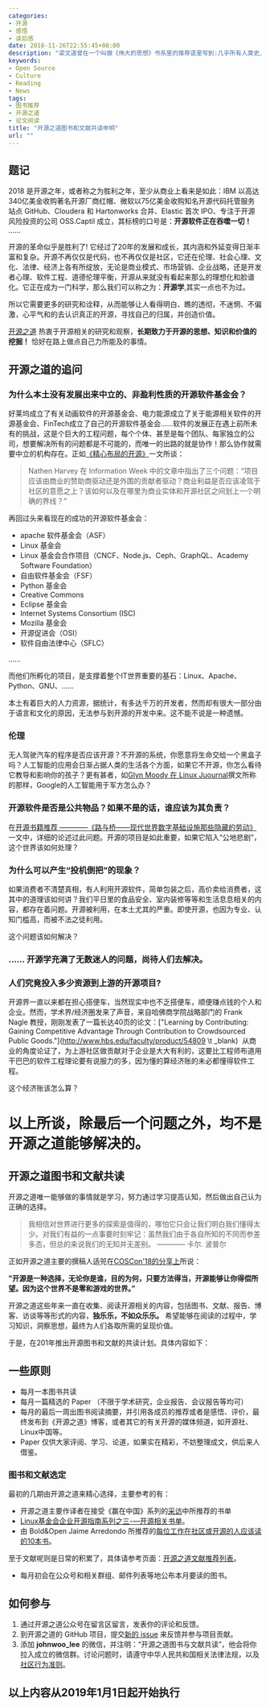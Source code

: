 ```yaml
---
categories:
- 开源
- 感悟
- 读后感
date: 2018-11-26T22:55:45+08:00
description: "梁文道曾在一个叫做《伟大的思想》书系里的推荐语里写到:几乎所有人类史上最重大的变革，首先都是一种观念的变革。然而观念的变革往往是最难的，而其中最为重要的就是莫过于提高认知，知识是转变观念的重要的一条途径。开源能够有今天的成绩，绝不是看起来那么的简单，背后有着无数的智慧和知识驱动，开源之道理应去挖掘。"
keywords:
- Open Source
- Culture
- Reading
- News
tags:
- 图书推荐
- 开源之道
- 论文阅读
title: "开源之道图书和文献共读申明"
url: ""
---
```


## 题记

2018 是开源之年，或者称之为胜利之年，至少从商业上看来是如此：IBM 以高达340亿美金收购著名开源厂商红帽、微软以75亿美金收购知名开源代码托管服务站点 GitHub、Cloudera 和 Hartonworks 合并、Elastic 首次 IPO、专注于开源风险投资的公司 OSS.Captil 成立，其标榜的口号是：**开源软件正在吞噬一切！** ......

开源的革命似乎是胜利了! 它经过了20年的发展和成长，其内涵和外延变得日渐丰富和复杂。开源不再仅仅是代码，也不再仅仅是社区，它还在伦理、社会心理、文化、法律、经济上各有所绽放，无论是商业模式、市场营销、企业战略，还是开发者心理、软件工程、道德伦理平衡，开源从来就没有看起来那么的理想化和脸谱化。它正在成为一门科学，那么我们可以称之为：**开源学**,其实一点也不为过。

所以它需要更多的研究和诠释，从而能够让人看得明白、瞧的透彻，不迷惘、不偏激，心平气和的去认识真正的开源，寻找自己的归属，并创造价值。

[开源之道](http://www.ocselected.org/) 热衷于开源相关的研究和观察，**长期致力于开源的思想、知识和价值的挖掘！** 恰好在路上做点自己力所能及的事情。


## 开源之道的追问

### 为什么本土没有发展出来中立的、非盈利性质的开源软件基金会？

好莱坞成立了有关动画软件的开源基金会、电力能源成立了关于能源相关软件的开源基金会、FinTech成立了自己的开源软件基金会......软件的发展正在遇上前所未有的挑战，这是个巨大的工程问题，每个个体、甚至是每个团队、每家独立的公司，想要解决所有的问题都是不可能的，而唯一的出路的就是协作！那么协作就需要中立的机构存在。正如[《精心布局的开源》](./posts/opensource/open_by_design/)一文所谈：

>Nathen Harvey 在 Information Week 中的文章中指出了三个问题：“项目应该由商业的赞助商驱动还是外围的贡献者驱动？商业利益是否应该凌驾于社区的意愿之上？该如何以及在哪里为商业实体和开源社区之间划上一个明确的界线？”

再回过头来看现在的成功的开源软件基金会：

* apache 软件基金会（ASF）
* Linux 基金会
* Linux 基金会合作项目（CNCF、Node.js、Ceph、GraphQL、Academy Software Foundation）
* 自由软件基金会（FSF）
* Python 基金会
* Creative Commons
* Eclipse 基金会
* Internet Systems Consortium (ISC)
* Mozilla 基金会
* 开源促进会（OSI）
* 软件自由法律中心（SFLC）

......

而他们所孵化的项目，是支撑着整个IT世界重要的基石：Linux、Apache、Python、GNU、......

本土有着巨大的人力资源，据统计，有多达千万的开发者，然而却有很大一部分由于语言和文化的原因，无法参与到开源的开发中来。这不能不说是一种遗憾。

### 伦理

无人驾驶汽车的程序是否应该开源？不开源的系统，你愿意将生命交给一个黑盒子吗？人工智能的应用会日渐占据人类的生活各个方面，如果它不开源，你怎么看待它教导和影响你的孩子？更有甚者，如[Glyn Moody 在 Linux Juournal](https://www.linuxjournal.com/content/what-does-ethical-ai-mean-open-source)撰文所称的那样，Google的人工智能用于军方怎么办？

### 开源软件是否是公共物品？如果不是的话，谁应该为其负责？

在[开源书籍推荐 ————《路与桥——现代世界数字基础设施那些隐藏的劳动》](posts/paper_or_book_reading/road_and_bridges_the_unseen_labor_behind_our_digital_infrastructure/) 一文中，详细的论述过此问题。开源的项目是如此重要，如果它陷入“公地悲剧”，这个世界该如何处理？

### 为什么可以产生“投机倒把”的现象？

如果消费者不清楚真相，有人利用开源软件，简单包装之后，高价卖给消费者，这其中的道理该如何讲？我们平日里的食品安全、室内装修等等和生活息息相关的内容，都存在着问题。开源被利用，在本土尤其的严重。即使开源，也因为专业、认知门槛高，而被不法之徒利用。

这个问题该如何解决？

### ...... 开源学充满了无数迷人的问题，尚待人们去解决。

### 人们究竟投入多少资源到上游的开源项目?

开源界一直以来都在担心搭便车，当然现实中也不乏搭便车，顺便赚点钱的个人和企业。然而，学术界/经济圈发来了声音，来自哈佛商学院战略部门的 Frank Nagle 教授，刚刚发表了一篇长达40页的论文：["Learning by Contributing: Gaining Competitive Advantage Through Contribution to Crowdsourced Public Goods."](http://www.hbs.edu/faculty/product/54809 \t _blank)  从商业的角度论证了，为上游社区做贡献对于企业是大大有利的，这要比工程师布道用干巴巴的软件工程理论要有说服力的多，因为懂的算经济账的未必都懂得软件工程。

这个经济账该怎么算？

# 以上所谈，除最后一个问题之外，均不是开源之道能够解决的。

## 开源之道图书和文献共读

开源之道唯一能够做的事情就是学习，努力通过学习提高认知，然后做出自己认为正确的选择。

> 我相信对世界进行更多的探索是值得的，哪怕它只会让我们明白我们懂得太少。对我们有益的一点事要时刻牢记：虽然我们由于各自所知的不同而参差多态，但总的来说我们的无知并无差别。
>                                                        ———— 卡尔. 波普尔

正如开源之道主要的撰稿人适兕在[COSCon'18的分享上](posts/the_way_of_open_source/coscon18_shared_topic)所说：

**”开源是一种选择，无论你是谁，目的为何，只要方法得当，开源能够让你得偿所望。因为这个世界不是零和游戏的世界。”**

开源之道这些年来一直在收集、阅读开源相关的内容，包括图书、文献、报告、博客、访谈等等形式的内容，**独乐乐，不如众乐乐。** 希望能够在阅读的过程中，学习知识，洞察思想，最终为人们各取所需的呈现价值。

于是，在201年推出开源图书和文献的共读计划。具体内容如下：

## 一些原则

* 每月一本图书共读
* 每月一篇精选的 Paper （不限于学术研究，企业报告、会议报告等均可）
* 每月的最后一周出图书阅读摘要，并引用各成员的推荐或者是感悟、评价，最终发布到《开源之道》博客，或者其它的有关开源的媒体频道，如开源社、Linux中国等。
* Paper 仅供大家评阅、学习、论道，如果实在精彩，不妨整理成文，供后来人借鉴。

### 图书和文献选定

最初的几期由开源之道来精心选择，主要参考的有：

* 开源之道主要作译者在接受《赢在中国》系列的[采访](https://mp.weixin.qq.com/s/boDb0CvQe6bXBqW3wraN7A)中所推荐的书单
* [Linux基金会企业开源指南系列之三-—开源相关书单](posts/opensource_enterprise_guide/open_source_reading_list/)。
* 由 Bold&Open Jaime Arredondo 所推荐的[每位工作在社区或开源的人应该读的10本书](http://boldandopen.com/open-source-community-building-reading-list/)。

至于文献呢则是日常的积累了，具体请参考页面：[开源之道文献推荐列表](posts/the_way_of_open_source/opensource_paper_list)。

* 每月初会在公众号和相关群组、邮件列表等地公布本月要读的图书。

## 如何参与

1. 通过开源之道公众号在留言区留言，发表你的评论和反馈。
2. 到开源之道的 GitHub 项目，提交[新的 issue](https://github.com/OCselected/ttoos/issues/new) 来反馈并参与项目贡献。
3. 添加 **johnwoo_lee** 的微信，并注明：“开源之道图书与文献共读”，他会将你拉入成立的微信群。讨论问题时，请遵守中华人民共和国相关法律法规，以及[社区行为准则](https://ocselected.github.io/open-source-guide/code-of-conduct/)。


## 以上内容从2019年1月1日起开始执行
